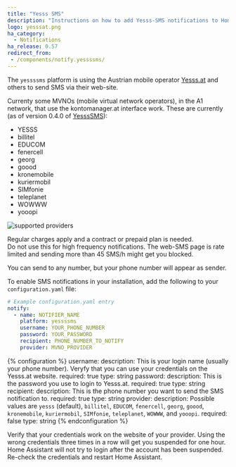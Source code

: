 ```yaml
---
title: "Yesss SMS"
description: "Instructions on how to add Yesss-SMS notifications to Home Assistant."
logo: yesssat.png
ha_category:
  - Notifications
ha_release: 0.57
redirect_from:
 - /components/notify.yessssms/
---
```


The `yessssms` platform is using the Austrian mobile operator [Yesss.at](https://yesss.at) and others to send SMS via their web-site.

Currenty some MVNOs (mobile virtual network operators), in the A1 network, that use the kontomanager.at interface work. These are currently  (as of version 0.4.0 of [YesssSMS](https://pypi.org/project/YesssSMS/)): 
* YESSS
* billitel
* EDUCOM
* fenercell
* georg
* goood
* kronemobile
* kuriermobil
* SIMfonie
* teleplanet
* WOWWW
* yooopi

![supported providers](/images/screenshots/yessssms_brands.png)

<div class='note warning'>
Regular charges apply and a contract or prepaid plan is needed.
</div>

<div class='note warning'>
Do not use this for high frequency notifications. The web-SMS page is rate limited and sending more than 45 SMS/h might get you blocked.
</div>

You can send to any number, but your phone number will appear as sender.

To enable SMS notifications in your installation, add the following to your `configuration.yaml` file:

```yaml
# Example configuration.yaml entry
notify:
  - name: NOTIFIER_NAME
    platform: yessssms
    username: YOUR_PHONE_NUMBER
    password: YOUR_PASSWORD
    recipient: PHONE_NUMBER_TO_NOTIFY
    provider: MVNO_PROVIDER
```

{% configuration %}
username:
  description: This is your login name (usually your phone number). Veryfy that you can use your credentials on the Yesss.at website.
  required: true
  type: string
password:
  description: This is the password you use to login to Yesss.at.
  required: true
  type: string
recipient:
  description: This is the phone number you want to send the SMS notification to.
  required: true
  type: string
provider:
  description: Possible values are `yesss` (default), `billitel`, `EDUCOM`, `fenercell`, `georg`, `goood`, `kronemobile`, `kuriermobil`, `SIMfonie`, `teleplanet`, `WOWWW`, and `yooopi`.
  required: false
  type: string
{% endconfiguration %}

<div class='note warning'>

Verify that your credentials work on the website of your provider. Using the wrong credentials three times in a row will get you suspended for one hour.
Home Assistant will not try to login after the account has been suspended.
Re-check the credentials and restart Home Assistant.

</div>
